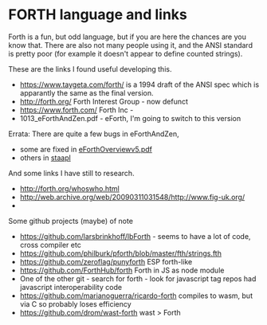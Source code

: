 # FORTH language and links

Forth is a fun, but odd language, but if you are here the chances are you know that. 
There are also not many people using it, and the ANSI standard is pretty poor 
(for example it doesn't appear to define counted strings).

These are the links I found useful developing this. 
* https://www.taygeta.com/forth/ is a 1994 draft of the ANSI spec which is apparantly 
the same as the final version.
* http://forth.org/ Forth Interest Group - now defunct 
* https://www.forth.com/ Forth Inc - 
* 1013_eForthAndZen.pdf - eForth, I'm going to switch to this version

Errata: There are quite a few bugs in eForthAndZen, 
* some are fixed in [eForthOverviewv5.pdf](http://www.exemark.com/FORTH/eForthOverviewv5.pdf)
* others in [staapl](http://planet.racket-lang.org/package-source/zwizwa/staapl.plt/1/9/mcf/eforth/eforth.f)

And some links I have still to research.

* http://forth.org/whoswho.html
* http://web.archive.org/web/20090311031548/http://www.fig-uk.org/
* 

Some github projects (maybe) of note
* https://github.com/larsbrinkhoff/lbForth - seems to have a lot of code, cross compiler etc
* https://github.com/philburk/pforth/blob/master/fth/strings.fth
* https://github.com/zeroflag/punyforth ESP forth-like
* https://github.com/ForthHub/forth Forth in JS as node module
* One of the other git - search for forth - look for javascript tag repos had javascript interoperability code
* https://github.com/marianoguerra/ricardo-forth compiles to wasm, but via C so probably loses efficiency
* https://github.com/drom/wast-forth wast > Forth 
